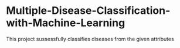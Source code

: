# Multiple-Disease-Classification-with-Machine-Learning
This project sussessfully classifies diseases from the given attributes

